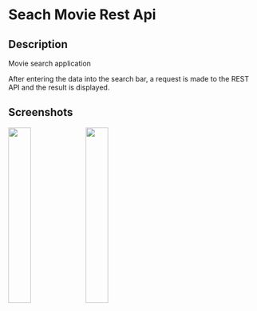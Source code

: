 # Seach Movie Rest Api


 ## Description
 
 Movie search application

After entering the data into the search bar, a request is made to the REST API and the result is displayed.


## Screenshots

<img src="https://user-images.githubusercontent.com/123460015/235446888-0cf4c953-161c-440e-b8cd-879c104e1fe0.png" width=30% height=30%>  <img src="https://user-images.githubusercontent.com/123460015/235446893-e28a2417-f9e3-45d4-83e8-09e55bc64ad3.png" width=30% height=30%>
